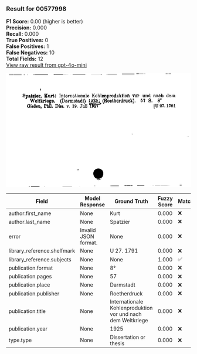 ### Result for 00577998
**F1 Score:** 0.00 (higher is better)<br>**Precision:** 0.000<br>**Recall:** 0.000<br>**True Positives:** 0<br>**False Positives:** 1<br>**False Negatives:** 10<br>**Total Fields:** 12<br>[View raw result from gpt-4o-mini](https://github.com/RISE-UNIBAS/humanities_data_benchmark/blob/main/results/2025-10-03/T0164/request_T0164_00577998.json)

<img src="https://github.com/RISE-UNIBAS/humanities_data_benchmark/blob/main/benchmarks/zettelkatalog/images/00577998.jpg?raw=true" alt="00577998" width="600px">

| Field | Model Response | Ground Truth | Fuzzy Score | Match |
|-------|----------------|--------------|-------------|-------|
| author.first_name | None | Kurt | 0.000 | ❌ |
| author.last_name | None | Spatzier | 0.000 | ❌ |
| error | Invalid JSON format. | None | 0.000 | ❌ |
| library_reference.shelfmark | None | U 27. 1791 | 0.000 | ❌ |
| library_reference.subjects | None | None | 1.000 | ✅ |
| publication.format | None | 8° | 0.000 | ❌ |
| publication.pages | None | 57 | 0.000 | ❌ |
| publication.place | None | Darmstadt | 0.000 | ❌ |
| publication.publisher | None | Roetherdruck | 0.000 | ❌ |
| publication.title | None | Internationale Kohlenproduktion vor und nach dem Weltkriege | 0.000 | ❌ |
| publication.year | None | 1925 | 0.000 | ❌ |
| type.type | None | Dissertation or thesis | 0.000 | ❌ |
